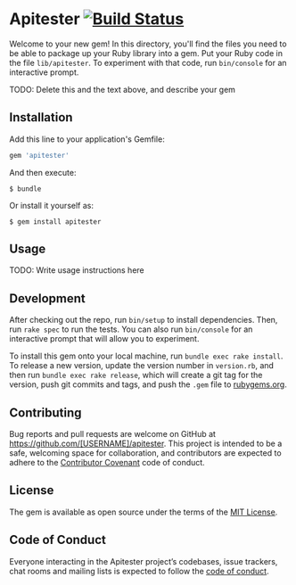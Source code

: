 # Apitester [![Build Status](https://travis-ci.org/shreyas123/apitester.svg?branch=master)](https://travis-ci.org/shreyas123/apitester)

Welcome to your new gem! In this directory, you'll find the files you need to be able to package up your Ruby library into a gem. Put your Ruby code in the file `lib/apitester`. To experiment with that code, run `bin/console` for an interactive prompt.

TODO: Delete this and the text above, and describe your gem

## Installation

Add this line to your application's Gemfile:

```ruby
gem 'apitester'
```

And then execute:

    $ bundle

Or install it yourself as:

    $ gem install apitester

## Usage

TODO: Write usage instructions here

## Development

After checking out the repo, run `bin/setup` to install dependencies. Then, run `rake spec` to run the tests. You can also run `bin/console` for an interactive prompt that will allow you to experiment.

To install this gem onto your local machine, run `bundle exec rake install`. To release a new version, update the version number in `version.rb`, and then run `bundle exec rake release`, which will create a git tag for the version, push git commits and tags, and push the `.gem` file to [rubygems.org](https://rubygems.org).

## Contributing

Bug reports and pull requests are welcome on GitHub at https://github.com/[USERNAME]/apitester. This project is intended to be a safe, welcoming space for collaboration, and contributors are expected to adhere to the [Contributor Covenant](http://contributor-covenant.org) code of conduct.

## License

The gem is available as open source under the terms of the [MIT License](http://opensource.org/licenses/MIT).

## Code of Conduct

Everyone interacting in the Apitester project’s codebases, issue trackers, chat rooms and mailing lists is expected to follow the [code of conduct](https://github.com/[USERNAME]/apitester/blob/master/CODE_OF_CONDUCT.md).
